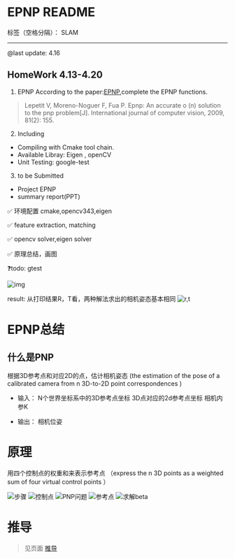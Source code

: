# EPNP README

标签（空格分隔）： SLAM

---

@last update: 4.16

## HomeWork 4.13-4.20

1. EPNP
According to the paper:[EPNP](https://icwww.epfl.ch/~lepetit/papers/lepetit_ijcv08.pdf),complete the EPNP functions. 
> Lepetit V, Moreno-Noguer F, Fua P. Epnp: An accurate o (n) solution to the pnp problem[J]. International journal of computer vision, 2009, 81(2): 155.

2. Including

- Compiling with Cmake tool chain.
- Available Libray: Eigen , openCV
- Unit Testing: google-test

3. to be Submitted

- Project EPNP
- summary report(PPT) 


✅ 环境配置 cmake,opencv343,eigen

✅ feature extraction, matching

✅ opencv solver,eigen solver

✅ 原理总结，画图

❓todo: gtest


![img](https://wx3.sinaimg.cn/mw690/c7716318ly1g2172ibxq1j20ze0dx7wh.jpg)


result: 从打印结果R，T看，两种解法求出的相机姿态基本相同
![r,t][1]
 
 
# EPNP总结
 
## 什么是PNP
根据3D参考点和对应2D的点，估计相机姿态
(the estimation of the pose of a calibrated camera from n 3D-to-2D point correspondences )

- 输入：
N个世界坐标系中的3D参考点坐标
3D点对应的2d参考点坐标
相机内参K

- 输出：
相机位姿
# 原理
用四个控制点的权重和来表示参考点
（express the n 3D points as a weighted sum of four virtual control points 
）

![步骤][3]
![控制点][2]
![PNP问题][4]
![参考点][5]
![求解beta][6]


# 推导
> 见页面 [推导](https://www.zybuluo.com/snuffles/note/1455004)


  [1]: https://wx1.sinaimg.cn/mw690/c7716318ly1g24mz3ytzbj20cy05xq3j.jpg
  [2]: https://wx3.sinaimg.cn/mw690/c7716318ly1g24kwqwl4vj20i00ao3zr.jpg
  [3]: https://wx4.sinaimg.cn/mw690/c7716318ly1g24mo613j1j20e708itaq.jpg
  [4]: https://wx2.sinaimg.cn/mw690/c7716318ly1g265jck9glj20go0biwg9.jpg
  [5]: https://wx3.sinaimg.cn/mw690/c7716318ly1g265jckm8fj20fi0arabd.jpg
  [6]: https://wx2.sinaimg.cn/mw690/c7716318ly1g265jckikkj20f709s0to.jpg